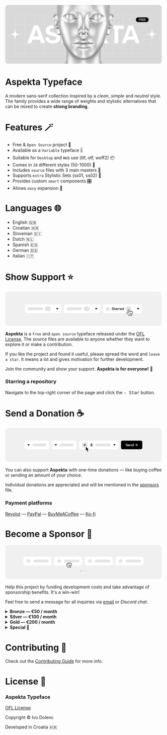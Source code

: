 <p align="center">
    <img src=".assets/aspekta.png">
</p>

# Aspekta Typeface

A modern sans-serif collection inspired by a _clean_, _simple_ and _neutral_ style. The family provides a wide range of weights and stylistic alternatives that can be mixed to create **strong branding**.

# Features 🪄

- Free & `Open Source` project 🦸
- Available as a `Variable` typeface 🎚️
- Suitable for `Desktop` and `Web` use (ttf, otf, woff2) 📦
- Comes in `20` different styles (50-1000) 🤯
- Includes `source` files with 3 main masters 💎
- Supports `extra` Stylistic Sets (ss01, ss02) 🤩
- Provides custom `smart` components 🎛️
- Allows `easy` expansion 🧩

# Languages 🌐

- English 🇬🇧
- Croatian 🇭🇷
- Slovenian 🇸🇮
- Dutch 🇳🇱
- Spanish 🇪🇸
- German 🇩🇪
- Italian 🇮🇹

# Show Support ⭐

<p align="center">
    <img src=".assets/show-support.svg">
</p>

**Aspekta** is a `free` and `open source` typeface released under the [OFL License](LICENSE.txt). The source files are available to anyone whether they want to explore it or make a contribution.

If you like the project and found it useful, please spread the word and `leave a star`. It means a lot and gives motivation for further development.

Join the community and show your support. **Aspekta is for everyone!** 🙌

### Starring a repository

Navigate to the top-right corner of the page and click the <kbd>☆ Star</kbd> button.

# Send a Donation ☕

<p align="center">
    <img src=".assets/send-donation.svg">
</p>

You can also support **Aspekta** with one-time donations — like buying coffee or sending an amount of your choice.

Individual donations are appreciated and will be mentioned in the [sponsors](SPONSORS.md) file.

### Payment platforms

<p>
<a href="https://revolut.me/ivodolenc">Revolut</a>
<span>—</span>
<a href="https://paypal.me/ivodolenc">PayPal</a>
<span>—</span>
<a href="https://www.buymeacoffee.com/ivodolenc">BuyMeACoffee</a>
<span>—</span>
<a href="https://ko-fi.com/ivodolenc">Ko-fi</a>
</p>

# Become a Sponsor 🤑

<p align="center">
    <img src=".assets/become-sponsor.svg">
</p>

Help this project by funding development costs and take advantage of sponsorship benefits. It's a win-win!

Feel free to send a message for all inquiries via <a href="mailto:ivodolenc@gmail.com" title="ivodolenc@gmail.com">email</a> or <i title="ivodolenc#0591">Discord chat</i>.

<details>
  <summary><strong>Bronze — €50 / month</strong></summary>
  <p>

- Small logo placement on the repository [home](README.md) page
- Small logo placement in the [sponsors](SPONSORS.md) file
  </p>
</details>

<details>
  <summary><strong>Silver — €100 / month</strong></summary>
  <p>

- Medium logo placement on the repository [home](README.md) page
- Medium logo placement in the [sponsors](SPONSORS.md) file
    </p>
  </details>

<details>
  <summary><strong>Gold — €200 / month</strong></summary>
  <p>

- Large logo placement on the repository [home](README.md) page
- Large logo placement in the [sponsors](SPONSORS.md) file
- Logo placement in a special section of each [release](https://github.com/ivodolenc/aspekta/releases)
  </p>
</details>

<details>
  <summary><strong>Special 💎</strong></summary>
  <p>

- Let's discuss about this!
  </p>
</details>

# Contributing 🤝

Check out the [Contributing Guide](CONTRIBUTING.md) for more info.

# License 📃

### Aspekta Typeface

[OFL License](LICENSE.txt)

Copyright © Ivo Dolenc

Developed in Croatia 🇭🇷
